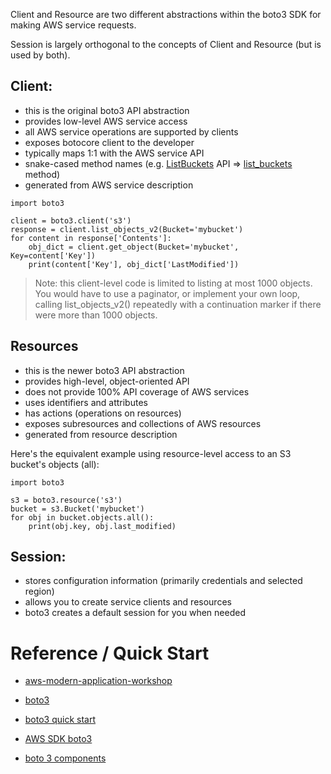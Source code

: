 Client and Resource are two different abstractions within the boto3 SDK for making AWS service requests. 

Session is largely orthogonal to the concepts of Client and Resource (but is used by both).

## Client:

* this is the original boto3 API abstraction
* provides low-level AWS service access
* all AWS service operations are supported by clients
* exposes botocore client to the developer
* typically maps 1:1 with the AWS service API 
* snake-cased method names (e.g. [ListBuckets](https://docs.aws.amazon.com/AmazonS3/latest/API/API_ListBuckets.html)  API => [list_buckets](https://boto3.amazonaws.com/v1/documentation/api/latest/reference/services/s3.html#S3.Client.list_buckets) method)
*  generated from AWS service description
```
import boto3

client = boto3.client('s3')
response = client.list_objects_v2(Bucket='mybucket')
for content in response['Contents']:
    obj_dict = client.get_object(Bucket='mybucket', Key=content['Key'])
    print(content['Key'], obj_dict['LastModified'])
```
> Note: this client-level code is limited to listing at most 1000 objects. You would have to use a paginator, or implement your own loop, calling list_objects_v2() repeatedly with a continuation marker if there were more than 1000 objects.

## Resources


* this is the newer boto3 API abstraction
* provides high-level, object-oriented API
* does not provide 100% API coverage of AWS services
* uses identifiers and attributes
* has actions (operations on resources)
* exposes subresources and collections of AWS resources
* generated from resource description

Here's the equivalent example using resource-level access to an S3 bucket's objects (all):

```
import boto3

s3 = boto3.resource('s3')
bucket = s3.Bucket('mybucket')
for obj in bucket.objects.all():
    print(obj.key, obj.last_modified)
```

## Session:

* stores configuration information (primarily credentials and selected region)
* allows you to create service clients and resources
* boto3 creates a default session for you when needed

# Reference / Quick Start

* [aws-modern-application-workshop](https://github.com/aws-samples/aws-modern-application-workshop/tree/python)

* [boto3](https://github.com/boto/boto3)

* [boto3 quick start](https://boto3.amazonaws.com/v1/documentation/api/latest/guide/quickstart.html)

* [AWS SDK boto3](https://aws.amazon.com/sdk-for-python/)

* [boto 3 components](https://stackoverflow.com/questions/42809096/difference-in-boto3-between-resource-client-and-session)